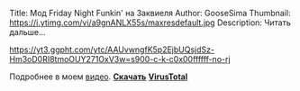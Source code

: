 Title: Мод Friday Night Funkin' на Заквиеля
Author: GooseSima
Thumbnail: https://i.ytimg.com/vi/a9gnANLX55s/maxresdefault.jpg
Description: Читать дальше...

https://yt3.ggpht.com/ytc/AAUvwngfK5p2EjbUQsjdSz-Hm3oD0RI8tmoOUY271OxV3w=s900-c-k-c0x00ffffff-no-rj

Подробнее в моем [видео](https://www.youtube.com/watch?v=a9gnANLX55s).
[**Скачать**](https://mega.nz/file/RF9SHDYD#6GeK9wgwDNX0xqOchppZXRkvQx4_ahxd4fFJ2EdI1U4)
[**VirusTotal**](https://www.virustotal.com/gui/file-analysis/ZGVkZTgyZTRmOTNhYTFmODM4ZGM3OWRiZjM2ODkyOTQ6MTYyMjU1ODM5NA==/detection)
